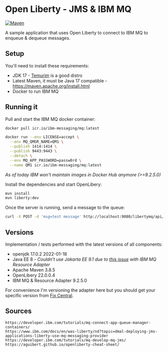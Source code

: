 # Open Liberty - JMS & IBM MQ

[![Maven](https://github.com/epomatti/openliberty-jms-mq-example/actions/workflows/maven.yml/badge.svg)](https://github.com/epomatti/openliberty-jms-mq-example/actions/workflows/maven.yml)

A sample application that uses Open Liberty to connect to IBM MQ to enqueue & dequeue messages.

## Setup

You'll need to install these requirements:

- JDK 17 - [Temurim](https://adoptium.net/installation/linux) is a good distro
- Latest Maven, it must be Java 17 compatible - https://maven.apache.org/install.html
- Docker to run IBM MQ

## Running it

Pull and start the IBM MQ docker container:

```sh
docker pull icr.io/ibm-messaging/mq:latest

docker run --env LICENSE=accept \
  --env MQ_QMGR_NAME=QM1 \
  --publish 1414:1414 \
  --publish 9443:9443 \
  --detach \
  --env MQ_APP_PASSWORD=passw0rd \
  --name QM1 icr.io/ibm-messaging/mq:latest
```
_As of today IBM won't maintain images in Docker Hub anymore (>=9.2.5.0)_

Install the dependencies and start OpenLibery:

```sh
mvn install
mvn liberty:dev
```

Once the server is running, send a message to the queue:

```sh
curl -X POST -d 'msg=test message' http://localhost:9080/libertymq/api/enqueue
```

## Versions

Implementation / tests performed with the latest versions of all components:

- openjdk 17.0.2 2022-01-18
- Java EE 8 - _Couldn't use Jakarta EE 9.1 due to [this issue](https://stackoverflow.com/questions/71888497/openliberty-jakartaee-with-ibm-mq-resorce-adapater-java-lang-noclassdeffounder) with IBM MQ Resource Adapter_
- Apache Maven 3.8.5
- OpenLibery 22.0.0.4
- IBM MQ & Resource Adapter 9.2.5.0

For convenience I'm versioning the adapter here but you should get your specific version from [Fix Central](https://www.ibm.com/support/fixcentral/).

## Sources

```
https://developer.ibm.com/tutorials/mq-connect-app-queue-manager-containers/
https://www.ibm.com/docs/en/was-liberty/nd?topic=dmal-deploying-jms-applications-liberty-use-mq-messaging-provider
https://developer.ibm.com/tutorials/mq-develop-mq-jms/
https://aguibert.github.io/openliberty-cheat-sheet/
```
